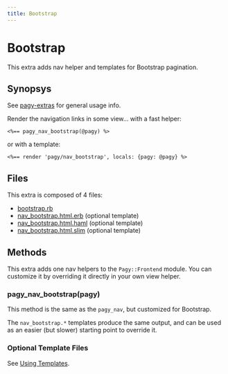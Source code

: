 ```yaml
---
title: Bootstrap
---
```


# Bootstrap

This extra adds nav helper and templates for Bootstrap pagination.

## Synopsys

See [pagy-extras](../pagy-extras.md) for general usage info.

Render the navigation links in some view...
with a fast helper:
```erb
<%== pagy_nav_bootstrap(@pagy) %>
```
or with a template:
```erb
<%== render 'pagy/nav_bootstrap', locals: {pagy: @pagy} %>
```

## Files

This extra is composed of 4 files:

- [bootstrap.rb](https://github.com/ddnexus/pagy-extras/blob/master/lib/pagy-extras/bootstrap.rb)
- [nav_bootstrap.html.erb](https://github.com/ddnexus/pagy-extras/blob/master/lib/templates/nav_bootstrap.html.erb) (optional template)
- [nav_bootstrap.html.haml](https://github.com/ddnexus/pagy-extras/blob/master/lib/templates/nav_bootstrap.html.haml) (optional template)
- [nav_bootstrap.html.slim](https://github.com/ddnexus/pagy-extras/blob/master/lib/templates/nav_bootstrap.html.slim)  (optional template)

## Methods

This extra adds one nav helpers to the `Pagy::Frontend` module. You can customize it by overriding it directly in your own view helper.

### pagy_nav_bootstrap(pagy)

This method is the same as the `pagy_nav`, but customized for Bootstrap.

The `nav_bootstrap.*` templates produce the same output, and can be used as an easier (but slower) starting point to override it.

### Optional Template Files

See [Using Templates](../how-to.md#using-templates).
